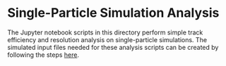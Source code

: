 # Single-Particle Simulation Analysis

The Jupyter notebook scripts in this directory perform simple track efficiency and resolution analysis on single-particle simulations. The simulated input files needed for these analysis scripts can be created by following the steps [here](/simulation/with_tracking#simulation-with-forward-tracking).

